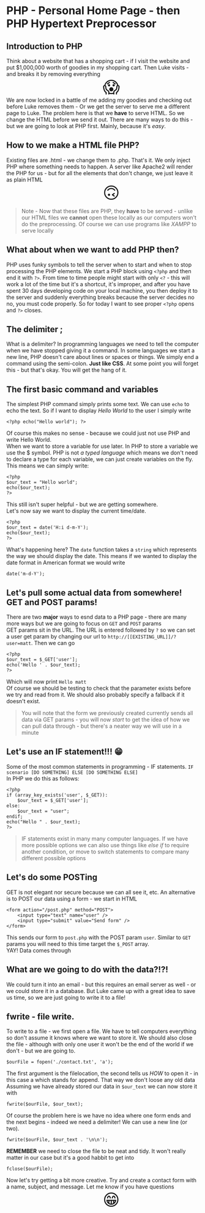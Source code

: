 # PHP - Personal Home Page - then PHP Hypertext Preprocessor
## Introduction to PHP
Think about a website that has a shopping cart - if I visit the website and put $1,000,000 worth of goodies in my shopping cart. Then Luke visits - and breaks it by removing everything <br /><span style="font-size: 32pt; margin: 50%; text-align:center">😱</span><br />
We are now locked in a battle of me adding my goodies and checking out before Luke removes them - Or we get the server to serve me a different page to Luke. The problem here is that we **have** to serve HTML. So we change the HTML before we send it out. There are many ways to do this - but we are going to look at PHP first. Mainly, because it's *easy*.
## How to we make a HTML file PHP?
Existing files are .html - we change them to .php. That's it. We only inject PHP where something needs to happen. A server like Apache2 will render the PHP for us - but for all the elements that don't change, we just leave it as plain HTML <br />
<span style="font-size: 32pt; margin: 50%; text-align: center">🙃</span>
> Note - Now that these files are PHP, they **have** to be served - unlike our HTML files we **cannot** open these locally as our computers won't do the preprocessing. Of course we can use programs like *XAMPP* to serve locally
## What about when we want to add PHP then?
PHP uses funky symbols to tell the server when to start and when to stop processing the PHP elements. We start a PHP block using `<?php` and then end it with `?>`. From time to time people might start with only `<?` - this will work a lot of the time but it's a shortcut, it's improper, and after you have spent 30 days developing code on your local machine, you then deploy it to the server and suddenly everything breaks because the server decides no no, you must code properly. So for today I want to see proper `<?php` opens and `?>` closes.
## The delimiter ;
What is a delimiter? In programming languages we need to tell the computer when we have stopped giving it a command. In some languages we start a new line, PHP doesn't care about lines or spaces or things. We simply end a command using the semi-colon. **Just like CSS**. At some point you will forget this - but that's okay. You will get the hang of it.
## The first basic command and variables
The simplest PHP command simply prints some text. We can use `echo` to echo the text. So if I want to display *Hello World* to the user I simply write
```
<?php echo("Hello world"); ?>
```
Of course this makes no sense - because we could just not use PHP and write Hello World. <br />
When we want to store a variable for use later. In PHP to store a variable we use the $ symbol. PHP is not *a typed language* which means we don't need to declare a type for each variable, we can just create variables on the fly. This means we can simply write:
```
<?php
$our_text = "Hello world";
echo($our_text);
?>
```
This still isn't super helpful - but we are getting somewhere.<br />
Let's now say we want to display the current time/date.
```
<?php
$our_text = date('H:i d-m-Y');
echo($our_text);
?>
```
What's happening here? The `date` function takes a `string` which represents the way we should display the date. This means if we wanted to display the date format in American format we would write
```
date('m-d-Y');
```
## Let's pull some actual data from somewhere! GET and POST params!
There are two **major** ways to esnd data to a PHP page - there are many more ways but we are going to focus on `GET` and `POST` params<br />
GET params sit in the URL. The URL is entered followed by `?` so we can set a user get param by changing our url to `http://[[EXISTING_URL]]/?user=matt`. Then we can go
```
<?php
$our_text = $_GET['user'];
echo('Hello ' . $our_text);
?>
```
Which will now print `Hello matt`<br />
Of course we should be testing to check that the parameter exists before we try and read from it. We should also probably specify a fallback if it doesn't exist.
> You will note that the form we previously created currently sends all data via GET params - you will now _start_ to get the idea of how we can pull data through - but there's a neater way we will use in a minute
## Let's use an IF statement!!! 😁
Some of the most common statements in programming - IF statements. `IF scenario [DO SOMETHING] ELSE [DO SOMETHING ELSE]`<br />
In PHP we do this as follows:
```
<?php
if (array_key_exists('user', $_GET)):
    $our_text = $_GET['user'];
else:
    $our_text = "user";
endif;
echo("Hello " . $our_text);
?>
```
> IF statements exist in many many computer languages. If we have more possible options we can also use things like _else if_ to require another condition, or move to switch statements to compare many different possible options
## Let's do some POSTing
GET is not elegant nor secure because we can all see it, etc. An alternative is to POST our data using a form - we start in HTML
```
<form action="/post.php" method="POST">
    <input type="text" name="user" />
    <input type="submit" value="Send form" />
</form>
```
This sends our form to `post.php` with the POST param `user`.
Similar to `GET` params you will need to this time target the `$_POST` array. <br />
YAY! Data comes through
## What are we going to do with the data?!?!
We could turn it into an email - but this requires an email server as well - or we could store it in a database. But Luke came up with a great idea to save us time, so we are just going to write it to a file!
## fwrite - file write.
To write to a file - we first open a file. We have to tell computers everything so don't assume it knows where we want to store it. We should also close the file - although with only one user it won't be the end of the world if we don't - but we are going to.
```
$ourFile = fopen('./contact.txt', 'a');
```
The first argument is the filelocation, the second tells us *HOW* to open it - in this case a which stands for append. That way we don't loose any old data
Assuming we have already stored our data in `$our_text` we can now store it with
```
fwrite($ourFile, $our_text);
```
Of course the problem here is we have no idea where one form ends and the next begins - indeed we need a delimiter! We can use a new line (or two).
```
fwrite($ourFile, $our_text . '\n\n');
```
**REMEMBER** we need to close the file to be neat and tidy. It won't really matter in our case but it's a good habbit to get into
```
fclose($ourFile);
```
Now let's try getting a bit more creative.
Try and create a contact form with a name, subject, and message.
Let me know if you have questions<br /><span style="font-size: 32pt; margin: 50%">😁</span>
